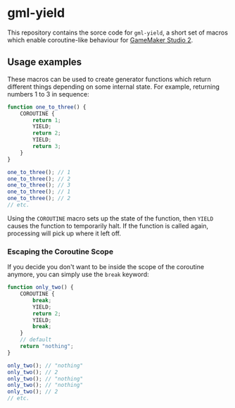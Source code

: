 # gml-yield

This repository contains the sorce code for `gml-yield`, a short set of macros which enable coroutine-like behaviour for [GameMaker Studio 2](https://www.yoyogames.com/gamemaker).

## Usage examples

These macros can be used to create generator functions which return different things depending on some internal state. For example, returning numbers 1 to 3 in sequence:

```js
function one_to_three() {
	COROUTINE {
		return 1;
		YIELD;
		return 2;
		YIELD;
		return 3;
	}
}

one_to_three(); // 1
one_to_three(); // 2
one_to_three(); // 3
one_to_three(); // 1
one_to_three(); // 2
// etc.
```

Using the `COROUTINE` macro sets up the state of the function, then `YIELD` causes the function to temporarily halt. If the function is called again, processing will pick up where it left off.

### Escaping the Coroutine Scope

If you decide you don't want to be inside the scope of the coroutine anymore, you can simply use the `break` keyword:

```js
function only_two() {
	COROUTINE {
		break;
		YIELD;
		return 2;
		YIELD;
		break;
	}
	// default
	return "nothing";
}

only_two(); // "nothing"
only_two(); // 2
only_two(); // "nothing"
only_two(); // "nothing"
only_two(); // 2
// etc.
```
